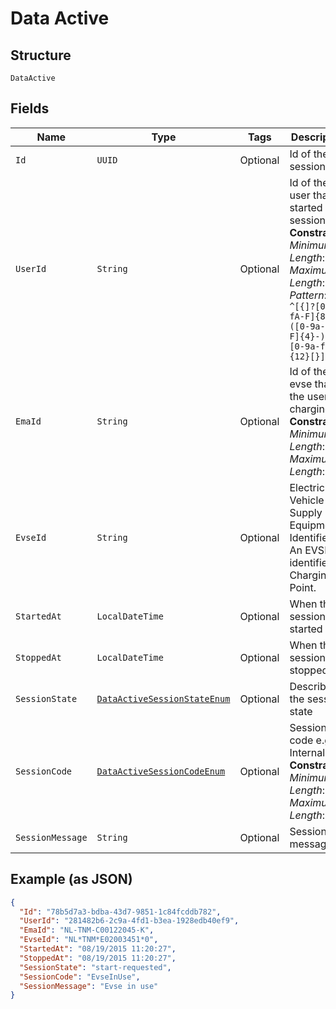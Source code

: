 
# Data Active

## Structure

`DataActive`

## Fields

| Name | Type | Tags | Description | Getter | Setter |
|  --- | --- | --- | --- | --- | --- |
| `Id` | `UUID` | Optional | Id of the session | UUID getId() | setId(UUID id) |
| `UserId` | `String` | Optional | Id of the user that started the session<br>**Constraints**: *Minimum Length*: `36`, *Maximum Length*: `36`, *Pattern*: `^[{]?[0-9a-fA-F]{8}-([0-9a-fA-F]{4}-){3}[0-9a-fA-F]{12}[}]?$` | String getUserId() | setUserId(String userId) |
| `EmaId` | `String` | Optional | Id of the evse that the user is charging<br>**Constraints**: *Minimum Length*: `12`, *Maximum Length*: `36` | String getEmaId() | setEmaId(String emaId) |
| `EvseId` | `String` | Optional | Electric Vehicle Supply Equipment Identifier. An EVSEID identifies a Charging Point. | String getEvseId() | setEvseId(String evseId) |
| `StartedAt` | `LocalDateTime` | Optional | When the session is started | LocalDateTime getStartedAt() | setStartedAt(LocalDateTime startedAt) |
| `StoppedAt` | `LocalDateTime` | Optional | When the session is stopped | LocalDateTime getStoppedAt() | setStoppedAt(LocalDateTime stoppedAt) |
| `SessionState` | [`DataActiveSessionStateEnum`](../../doc/models/data-active-session-state-enum.md) | Optional | Describes the session state | DataActiveSessionStateEnum getSessionState() | setSessionState(DataActiveSessionStateEnum sessionState) |
| `SessionCode` | [`DataActiveSessionCodeEnum`](../../doc/models/data-active-session-code-enum.md) | Optional | Session code e.g InternalError<br>**Constraints**: *Minimum Length*: `7`, *Maximum Length*: `14` | DataActiveSessionCodeEnum getSessionCode() | setSessionCode(DataActiveSessionCodeEnum sessionCode) |
| `SessionMessage` | `String` | Optional | Session message | String getSessionMessage() | setSessionMessage(String sessionMessage) |

## Example (as JSON)

```json
{
  "Id": "78b5d7a3-bdba-43d7-9851-1c84fcddb782",
  "UserId": "281482b6-2c9a-4fd1-b3ea-1928edb40ef9",
  "EmaId": "NL-TNM-C00122045-K",
  "EvseId": "NL*TNM*E02003451*0",
  "StartedAt": "08/19/2015 11:20:27",
  "StoppedAt": "08/19/2015 11:20:27",
  "SessionState": "start-requested",
  "SessionCode": "EvseInUse",
  "SessionMessage": "Evse in use"
}
```

